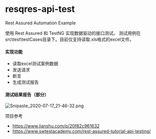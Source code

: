 # resqres-api-test
 Rest Assured Automation Example

使用 Rest Assured 和 TestNG 实现数据驱动的接口测试。
测试用例在src\test\testCases目录下。目前仅支持读取.xls格式的excel文件。

#### 实现功能

- 读取excel测试案例数据
- 发送请求
- 断言
- 生成测试报告

#### 测试结果报告（部分）

![Snipaste_2020-07-17_21-46-32.png](https://i.loli.net/2020/07/21/4HRPOiuLYcTDvy7.png)



项目参考

 - https://www.jianshu.com/p/20f82c961632
 - https://www.swtestacademy.com/rest-assured-tutorial-api-testing/
